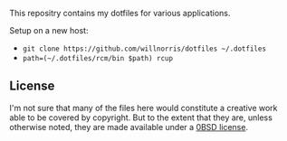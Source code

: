 This repositry contains my dotfiles for various applications.

Setup on a new host:

* `git clone https://github.com/willnorris/dotfiles ~/.dotfiles`
* `path=(~/.dotfiles/rcm/bin $path) rcup`

## License

I'm not sure that many of the files here would constitute a creative work able
to be covered by copyright.  But to the extent that they are, unless otherwise
noted, they are made available under a [0BSD license](./LICENSE).
